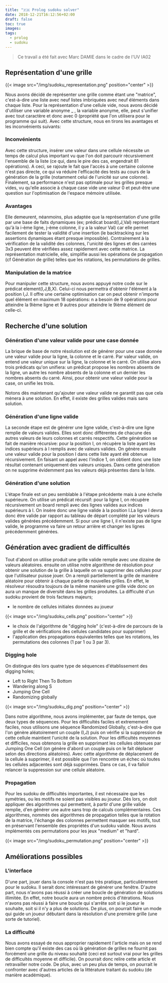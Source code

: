 ```yaml
---
title: "🇫🇷 Prolog sudoku solver"
date: 2018-12-21T16:12:56+02:00
draft: false
toc: true
images:
tags:
  - prolog
  - sudoku
---
```


> Ce travail a été fait avec Marc DAMIE dans le cadre de l'UV IA02

## Représentation d'une grille

{{< image src="/img/sudoku_representation.png" position="center" >}}

Nous avons décidé de représenter une grille comme étant une "matrice", c'est-à-dire une liste avec neuf listes imbriquées avec neuf éléments dans chaque liste. Pour la représentation d'une cellule vide, nous avons décidé d'utiliser une variable anonyme _ , la variable anonyme, elle, peut s'unifier avec tout caractère et donc avec 0 (propriété que l'on utilisera pour le programme qui suit). Avec cette structure, nous en tirons les avantages et les inconvénients suivants:

### Inconvénients

Avec cette structure, insérer une valeur dans une cellule nécessite un temps de calcul plus important vu que l'on doit parcourir récursivement l'ensemble de la liste (ce qui, dans le pire des cas, engendrait 81 opérations). A ceci, se rajoute le fait que l'accès à une certaine colonne n'est pas directe, ce qui va réduire l'efficacité des tests au cours de la génération de la grille (notamment celui de l'unicité sur une colonne). Finalement, sa performance n'est pas optimale pour les grilles presque vides, vu qu'elle associe à chaque case vide une valeur 0 et peut-être une question sur l'optimisation de l'espace mémoire utilisée.

### Avantages

Elle demeurent, néanmoins, plus adaptée que la représentation d'une grille par une base de faits dynamiques (ex; prédicat board(I,J,Val) représentant qu'à la i-ème ligne, j-ème colonne, il y a la valeur Val) car elle permet facilement de tester la validité d'une insertion (le backtracking sur les assertions dynamiques étant presque impossible). Contrairement à la vérification de la validité des colonnes, l'unicité des lignes et des carrées 3x3 peuvent être vérifiées assez rapidement avec cette matrice. La représentation matricielle, elle, simplifie aussi les opérations de propagation (cf Génération de grille) telles que les rotations, les permutations de grilles. 

### Manipulation de la matrice

Pour manipuler cette structure, nous avons appuyé notre code sur le prédicat element(I,J,B,X). Celui-ci nous permettra d'obtenir l'élément à la position I,J. Il offre une certaine optimisation car on peut obtenir n'importe quel élément en maximum 18 opérations: n a besoin de 9 opérations pour atteindre la 9ième ligne et 9 autres pour atteindre le 9ième élément de celle-ci.


## Recherche d'une solution

### Génération d'une valeur valide pour une case donnée
La brique de base de notre résolution est de générer pour une case donnée une valeur valide pour la ligne, la colonne et le carré. Par valeur valide, on entend une valeur unique sur la ligne, la colonne et le carré. On utilise alors trois prédicats qu'on unifiera: un prédicat propose les nombres absents de la ligne, un autre les nombre absents de la colonne et un dernier les nombres absents du carré. Ainsi, pour obtenir une valeur valide pour la case, on unifie les trois.

Notons dès maintenant qu'ajouter une valeur valide ne garantit pas que cela mènera à une solution. En effet, il existe des grilles valides mais sans solution.

### Génération d'une ligne valide
La seconde étape est de générer une ligne valide, c'est-à-dire une ligne remplie de valeurs valides. Elles sont donc différentes de chacune des autres valeurs de leurs colonnes et carrés respectifs. Cette génération se fait de manière récursive: pour la position I, on récupère la liste ayant les indices supérieurs à I remplis avec de valeurs valides. On génère ensuite une valeur valide pour la position I dans cette liste ayant été obtenue récursivement. En faisant un appel avec l'indice 1, on obtient donc une liste résultat contenant uniquement des valeurs uniques. Dans cette génération on ne supprime évidemment pas les valeurs déjà présentes dans la liste. 

### Génération d'une solution
L'étape finale est un peu semblable à l'étape précédente mais à une échelle supérieure. On utilise un prédicat récursif: pour la ligne I, on récupère récursivement un board rempli avec des lignes valides aux indices supérieurs à I. On insère donc une ligne valide à la position I.La ligne I devra donc être valide par rapport au tableau de départ complété par les valeurs valides générées précédemment. Si pour une ligne I, il n'existe pas de ligne valide, le programme va faire un retour arrière et changer les lignes précédemment générées.

## Génération avec gradient de difficultés

Tout d'abord on utilise produit une grille valide remplie avec une dizaine de valeurs aléatoires. ensuite on utilise notre algorithme de résolution pour obtenir une solution de la grille à laquelle on va supprimer des cellules pour que l'utilisateur puisse jouer. On a rempli partiellement la grille de manière aléatoire pour obtenir à chaque partie de nouvelles grilles. En effet, le résolveur résoudra toujours de la même manière une grille vide donc on aura un manque de diversité dans les grilles produites. La difficulté d'un sudoku provient de trois facteurs majeurs; 
- le nombre de cellules initiales données au joueur

{{< image src="/img/sudoku_cells.png" position="center" >}}

- le choix de l'algorithme de "digging hole" (c'est-à-dire de parcours de la grille et de vérifications des cellules candidates pour supprimer) 
- l'application des propagations équivalentes telles que les rotations, les permutations des colonnes (1 par 1 ou 3 par 3).

### Digging hole

On distingue dès lors quatre type de séquences d'établissement des digging holes; 
- Left to Right Then To Bottom
- Wandering along S
- Jumping One Cell
- Randomizing globally

{{< image src="/img/sudoku_dig.png" position="center" >}}

Dans notre algorithme, nous avons implémenter, par faute de temps, que deux types de séquences. Pour les difficultés faciles et extremement faciles, nous utilisons une séquence Randomized Globally, c'est-à-dire que l'on génère aléatoirement un couple (I,J) puis on vérifie si la suppression de cette cellule maintient l'unicité de la solution. Pour les difficultés moyennes et difficiles, nous obtenons la grille en supprimant les cellules obtenues par Jumping One Cell (on génère d'abord un couple puis on le fait déplacer selon des directions aléatoires). Avec cette algorithme de déplacement de la cellule à supprimer, il est possible que l'on rencontre un échec où toutes les cellules adjacentes sont déjà supprimées. Dans ce cas, il va falloir relancer la suppression sur une cellule aléatoire.

### Propagation

Pour les sudoku de difficultés importantes, il est nécessaire que les symétries, ou les motifs ne soient pas visibles au joueur. Dès lors, on doit appliquer des algorithmes qui permettent, à partir d'une grille valide remplie, d'en générer une autre sans trop de calculs complémentaires. Ces algorithmes, nommés des algorithmes de propagation telles que la rotation de la matrice, l'échange des colonnes permettent masquer ses motifs, tout en préservant l'ensemble des propriétés d'un sudoku valide. Nous avons implémentés ces permutations pour les jeux "medium" et "hard".

{{< image src="/img/sudoku_permutation.png" position="center" >}}



## Améliorations possibles

### L'interface

D'une part, jouer dans la console n'est pas très pratique, particulièrement pour le sudoku. Il serait donc intéressant de générer une fenêtre.
D'autre part, nous n'avons pas réussi à créer une boucle de génération de solutions illimitée. En effet, notre boucle aura un nombre précis d'itérations. Nous n'avons pas réussi à faire une boucle qui s'arrête soit si le joueur le souhaite, soit si il n'y a plus de solutions.
De plus, on pourrait faire un mode qui guide un joueur débutant dans la résolution d'une première grille (une sorte de tutoriel).

### La difficulté

Nous avons essayé de nous approprier rapidement l'article mais on se rend bien compte qu'il existe des cas où là génération de grilles ne fournit pas forcément une grille du niveau souhaité (ceci est surtout vrai pour les grilles de difficultés moyenne et difficile). On pourrait donc relire cette article et retravailler notre code. De plus, avec un peu plus de temps, on pourrait le confronter avec d'autres articles de la littérature traitant du sudoku (de manière académique).
